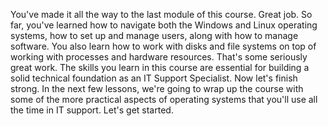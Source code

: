 You've made it all the way to the last module of this course. Great job. So far,
you've learned how to navigate both the Windows and Linux operating systems, how
to set up and manage users, along with how to manage software. You also learn
how to work with disks and file systems on top of working with processes and
hardware resources. That's some seriously great work. The skills you learn in
this course are essential for building a solid technical foundation as an IT
Support Specialist. Now let's finish strong. In the next few lessons, we're
going to wrap up the course with some of the more practical aspects of operating
systems that you'll use all the time in IT support. Let's get started.